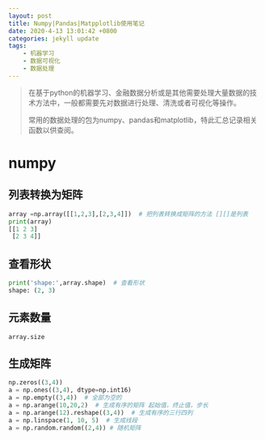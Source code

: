 ```yaml
---
layout: post
title: Numpy|Pandas|Matpplotlib使用笔记
date: 2020-4-13 13:01:42 +0800
categories: jekyll update
tags:
    - 机器学习
	- 数据可视化
	- 数据处理
---
```


> 在基于python的机器学习、金融数据分析或是其他需要处理大量数据的技术方法中，一般都需要先对数据进行处理、清洗或者可视化等操作。
>
> 常用的数据处理的包为numpy、pandas和matplotlib，特此汇总记录相关函数以供查阅。

# numpy

## 列表转换为矩阵

```python
array =np.array([[1,2,3],[2,3,4]])  # 把列表转换成矩阵的方法 [][]是列表
print(array)
[[1 2 3]
 [2 3 4]]
```

## 查看形状

```python
print('shape:',array.shape)  # 查看形状
shape: (2, 3)
```

## 元素数量

`array.size`

## 生成矩阵

```python
np.zeros((3,4))
a = np.ones((3,4), dtype=np.int16)
a = np.empty((3,4))  # 全部为空的
a = np.arange(10,20,2)  # 生成有序的矩阵 起始值，终止值，步长
a = np.arange(12).reshape((3,4))  # 生成有序的三行四列
a = np.linspace(1, 10, 5)  # 生成线段
a = np.random.random((2,4)) # 随机矩阵
```





